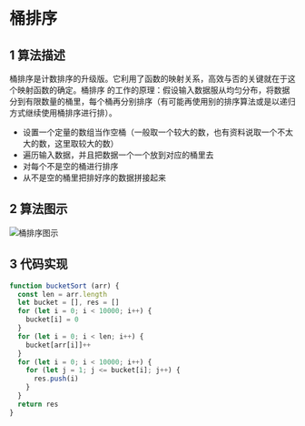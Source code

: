 # 桶排序

## 1 算法描述

桶排序是计数排序的升级版。它利用了函数的映射关系，高效与否的关键就在于这个映射函数的确定。桶排序 的工作的原理：假设输入数据服从均匀分布，将数据分到有限数量的桶里，每个桶再分别排序（有可能再使用别的排序算法或是以递归方式继续使用桶排序进行排）。

* 设置一个定量的数组当作空桶（一般取一个较大的数，也有资料说取一个不太大的数，这里取较大的数）
* 遍历输入数据，并且把数据一个一个放到对应的桶里去
* 对每个不是空的桶进行排序
* 从不是空的桶里把排好序的数据拼接起来

## 2 算法图示

![桶排序图示](/sort/bucketSort.png)

## 3 代码实现

```js
function bucketSort (arr) {
  const len = arr.length
  let bucket = [], res = []
  for (let i = 0; i < 10000; i++) {
    bucket[i] = 0
  }
  for (let i = 0; i < len; i++) {
    bucket[arr[i]]++
  }
  for (let i = 0; i < 10000; i++) {
    for (let j = 1; j <= bucket[i]; j++) {
      res.push(i)
    }
  }
  return res
}
```